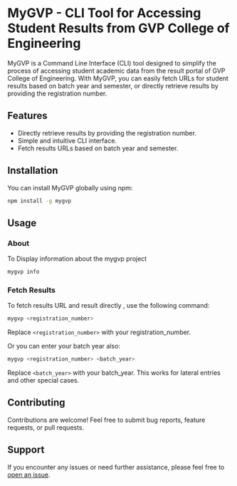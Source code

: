 # MyGVP - CLI Tool for Accessing Student Results from GVP College of Engineering

MyGVP is a Command Line Interface (CLI) tool designed to simplify the process of accessing student academic data from the result portal of GVP College of Engineering. With MyGVP, you can easily fetch URLs for student results based on batch year and semester, or directly retrieve results by providing the registration number.

## Features

- Directly retrieve results by providing the registration number.
- Simple and intuitive CLI interface.
- Fetch results URLs based on batch year and semester.

## Installation

You can install MyGVP globally using npm:

```bash
npm install -g mygvp
```

## Usage

### About

To  Display information about the mygvp project
```bash
mygvp info
```


### Fetch Results

To fetch results URL and result directly , use the following command:
```bash
mygvp <registration_number>
```
Replace `<registration_number>` with your registration_number.

Or you can enter your batch year also:
```bash
mygvp <registration_number> <batch_year>

```
Replace `<batch_year>` with your batch_year.
This works for lateral entries and other special cases.
## Contributing

Contributions are welcome! Feel free to submit bug reports, feature requests, or pull requests.

## Support

If you encounter any issues or need further assistance, please feel free to [open an issue](https://github.com/kumarram27/gvp/issues).